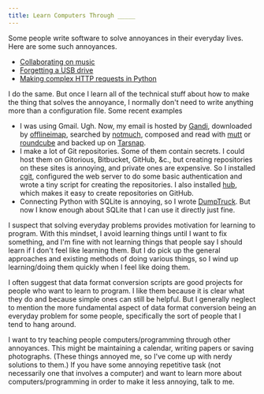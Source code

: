 ```yaml
---
title: Learn Computers Through _____
---
```

Some people write software to solve annoyances in their everyday lives. Here
are some such annoyances.

* [Collaborating on music](http://en.wikipedia.org/wiki/SoundCloud#History)
* [Forgetting a USB drive](http://en.wikipedia.org/wiki/Dropbox_(service)#History)
* [Making complex HTTP requests in Python](http:/python-requests.org)

I do the same. But once I learn all of the technical stuff about how to make
the thing that solves the annoyance, I normally don't need to write anything
more than a configuration file. Some recent examples

* I was using Gmail. Ugh. Now, my email is hosted by [Gandi](http://gandi.net),
    downloaded by [offlineimap](), searched by [notmuch](), composed and read
    with [mutt]() or [roundcube]() and backed up on [Tarsnap]().
* I make a lot of Git repositories. Some of them contain secrets. I could host
    them on Gitorious, Bitbucket, GitHub, &c., but creating repositories on
    these sites is annoying, and private ones are expensive. So I installed
    [cgit](), configured the web server to do some basic authentication and
    wrote a tiny script for creating the repositories. I also installed
    [hub](), which makes it easy to create repositories on GitHub.
* Connecting Python with SQLite is annoying, so I wrote [DumpTruck](). But now
    I know enough about SQLite that I can use it directly just fine.

I suspect that solving everyday problems provides motivation for learning to
program. With this mindset, I avoid learning things until I want to fix
something, and I'm fine with not learning things that people say I should
learn if I don't feel like learning them. But I do pick up the general
approaches and existing methods of doing various things, so I wind up
learning/doing them quickly when I feel like doing them.

I often suggest that data format conversion scripts are good projects for
people who want to learn to program. I like them because it is clear what they
do and because simple ones can still be helpful. But I generally neglect to
mention the more fundamental aspect of data format conversion being an everyday
problem for some people, specifically the sort of people that I tend to hang
around.

I want to try teaching people computers/programming through other annoyances.
This might be maintaining a calendar, writing papers or saving photographs.
(These things annoyed me, so I've come up with nerdy solutions to them.)
If you have some annoying repetitive task (not necessarily one that involves
a computer) and want to learn more about computers/programming in order to
make it less annoying, talk to me.
